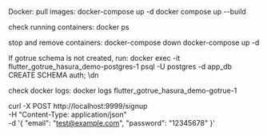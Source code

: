 
Docker:
pull images:
docker-compose up -d
docker compose up --build


check running containers:
docker ps

stop and remove containers:
docker-compose down
docker-compose up -d

If gotrue schema is not created, run:
docker exec -it flutter_gotrue_hasura_demo-postgres-1 psql -U postgres -d app_db
CREATE SCHEMA auth;
\dn

check docker logs:
docker logs flutter_gotrue_hasura_demo-gotrue-1

curl -X POST http://localhost:9999/signup \
  -H "Content-Type: application/json" \
  -d '{
    "email": "test@example.com",
    "password": "12345678"
  }'